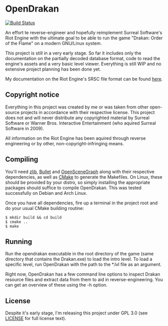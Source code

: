 
OpenDrakan
==========

[![Build Status](https://travis-ci.org/Zalasus/opendrakan.svg?branch=master)](https://travis-ci.org/Zalasus/opendrakan)

An effort te reverse-engineer and hopefully reimplement Surreal Software's
Riot Engine with the ultimate goal to be able to run the game 
"Drakan: Order of the Flame" on a modern GNU/Linux system.

This project is still in a very early stage. So far it includes only the 
documentation on the partially decoded database format, code to read the engine's assets and
a very basic level viewer. Everything is still WIP and no extensive project planning has been done yet.

My documentation on the Riot Engine's SRSC file format can be found 
[here](https://github.com/Zalasus/opendrakan/blob/master/doc/riot_database_format.txt).


Copyright notice
----------------

Everything in this project was created by me or was taken from other open-source projects in
accordance with their respective license. This project does not and will never distribute any 
copyrighted material by Surreal Software or Warner Bros. Interactive Entertainment (who aquired
Surreal Software in 2009).

All information on the Riot Engine has been aquired through reverse engineering or by other, 
non-copyright-infringing means.


Compiling
---------

You'll need [zlib](https://www.zlib.net/), [Bullet](http://bulletphysics.org/wordpress/) and
[OpenSceneGraph](http://www.openscenegraph.org/) along with their respective dependencies, 
as well as [CMake](https://cmake.org/) to generate the Makefiles.
On Linux, these should be provided by your distro, so simply installing the appropriate packages
should suffice to compile OpenDrakan. This was tested successfully on Debian and Arch Linux.

Once you have all dependencies, fire up a terminal in the project root and do your usual CMake building routine:
```
$ mkdir build && cd build
$ cmake ..
$ make
```


Running
-------

Run the opendrakan executable in the root directory of the game (same directory that contains the Drakan.exe) to
load the intro level. To load a specific level, run OpenDrakan with the path to the *.lvl file as an argument.

Right now, OpenDrakan has a few command line options to inspect Drakan resource files and extract data from them to aid
in reverse-engineering. You can get an overview of these using the -h option.


License
-------

Despite it's early stage, I'm releasing this project under GPL 3.0 
(see [LICENSE](https://github.com/Zalasus/opendrakan/blob/master/LICENSE) for 
full license text).

